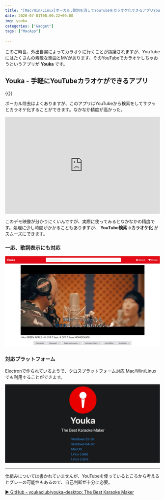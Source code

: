 ```yaml
---
title: "[Mac/Win/Linux]ボーカル,歌詞を消してYouTubeをカラオケ化できるアプリYouka"
date: 2020-07-01T08:00:22+09:00
img: youka
categories: ["Gadget"]
tags: ["MacApp"]

---
```


このご時世、外出自粛によってカラオケに行くことが躊躇されますが、YouTubeにはたくさんの素敵な楽曲とMVがあります。そのYouTubeでカラオケしちゃおうというアプリが **Youka** です。

## Youka - 手軽にYouTubeカラオケができるアプリ

{{<blogcard url="https://www.youka.club">}}

ボーカル除去はよくありますが、このアプリはYouTubeから検索をしてサクッとカラオケ化することができます。なかなか精度が高かった。

<div style="padding:62.5% 0 0 0;position:relative;"><iframe src="https://player.vimeo.com/video/401471507" style="position:absolute;top:0;left:0;width:100%;height:100%;" frameborder="0" allow="autoplay; fullscreen" allowfullscreen></iframe></div><script src="https://player.vimeo.com/api/player.js"></script>

このデモ映像が分かりにくいんですが、実際に使ってみるとなかなかの精度です。処理に少し時間がかかることもありますが、 **YouTube検索→カラオケ化** がスムーズにできます。

### 一応、歌詞表示にも対応

![カラオケのハイライト？も対応。でも、少しのずれたりもする。](../../../images/mac-youka-2.jpg)

### 対応プラットフォーム

Electronで作られているようで、クロスプラットフォーム対応 Mac/Win/Linuxでも利用することができます。

![OSによって専用のダウンロードボタンが表示される](../../../images/mac-youka-1.jpg)

***

仕組みについては書かれていませんが、YouTubeを使っているところから考えるとグレーの可能性もあるので、自己判断が十分に必要。

[▶︎ GitHub - youkaclub/youka-desktop: The Best Karaoke Maker](https://github.com/youkaclub/youka-desktop)